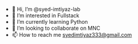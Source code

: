 - 👋 Hi, I’m @syed-imtiyaz-lab
- 👀 I’m interested in Fullstack
- 🌱 I’m currently learning Python
- 💞️ I’m looking to collaborate on MNC
- 📫 How to reach me syedimtiyaz333@gmail.com

<!---
syed-imtiyaz-lab/syed-imtiyaz-lab is a ✨ special ✨ repository because its `README.md` (this file) appears on your GitHub profile.
You can click the Preview link to take a look at your changes.
--->
